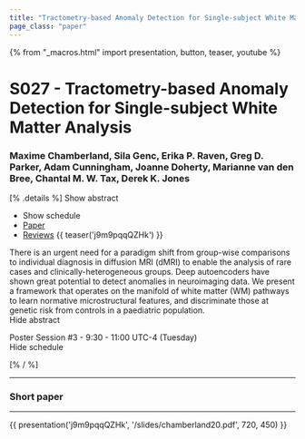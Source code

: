 ```yaml
---
title: "Tractometry-based Anomaly Detection for Single-subject White Matter Analysis"
page_class: "paper"
---
```


{% from "_macros.html" import presentation, button, teaser, youtube %}

# S027 - Tractometry-based Anomaly Detection for Single-subject White Matter Analysis

### Maxime Chamberland, Sila Genc, Erika P. Raven, Greg D. Parker, Adam Cunningham, Joanne Doherty, Marianne van den Bree, Chantal M. W. Tax, Derek K. Jones

[% .details %]
<a class="toggle_visibility" data-selector=".abstract" data-level="3">Show abstract</a>
- <a class="toggle_visibility" data-selector=".schedule" data-level="3">Show schedule</a>
- <a href="https://openreview.net/pdf?id=heX-Rk0TE0">Paper</a>
- <a href="https://openreview.net/forum?id=heX-Rk0TE0">Reviews</a>
{{ teaser('j9m9pqqQZHk') }}

<p>
    <span class="abstract">
        There is an urgent need for a paradigm shift from group-wise comparisons to individual diagnosis in diffusion MRI (dMRI) to enable the analysis of rare cases and clinically-heterogeneous groups. Deep autoencoders have shown great potential to detect anomalies in neuroimaging data. We present a framework that operates on the manifold of white matter (WM) pathways to learn normative microstructural features, and discriminate those at genetic risk from controls in a paediatric population. 
        <br>
        <span class="actions"><a class="toggle_visibility" data-level="2">Hide abstract</a></span>
    </span>
</p>

<p>
    <span class="schedule">
        Poster Session #3  - 9:30 - 11:00 UTC-4 (Tuesday)
        <br>
        <span class="actions"><a class="toggle_visibility" data-level="2">Hide schedule</a></span>
    </span>
</p>

<!-- {{ button("Access paper channel", "https://chat.midl.io/channel/s027") }} -->
[% / %]

---

### Short paper

---

{{ presentation('j9m9pqqQZHk', '/slides/chamberland20.pdf', 720, 450) }}